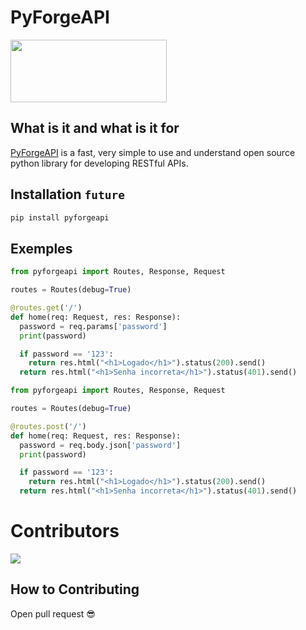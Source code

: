 # PyForgeAPI

<div>
  <img src="https://media.discordapp.net/attachments/1044673680145383485/1064406961455648789/PyForgeAPI_Logo.png" width="250px" height="100px">
</div>

## What is it and what is it for

[PyForgeAPI](https://github.com/luisviniciuslv/PyForgeAPI) is a fast, very simple to use and understand open source python library for developing RESTful APIs.

## Installation `future`

```bash
pip install pyforgeapi
```

## Exemples

```python
from pyforgeapi import Routes, Response, Request

routes = Routes(debug=True)

@routes.get('/')
def home(req: Request, res: Response):
  password = req.params['password']
  print(password)

  if password == '123':
    return res.html("<h1>Logado</h1>").status(200).send()
  return res.html("<h1>Senha incorreta</h1>").status(401).send()
```

```python
from pyforgeapi import Routes, Response, Request

routes = Routes(debug=True)

@routes.post('/')
def home(req: Request, res: Response):
  password = req.body.json['password']
  print(password)

  if password == '123':
    return res.html("<h1>Logado</h1>").status(200).send()
  return res.html("<h1>Senha incorreta</h1>").status(401).send()
```

# Contributors

<a href="https://github.com/luisviniciuslv/PyForgeAPI/graphs/contributors">
  <img src="https://contrib.rocks/image?repo=luisviniciuslv/PyForgeAPI"/>
</a>

## How to Contributing

Open pull request 😎